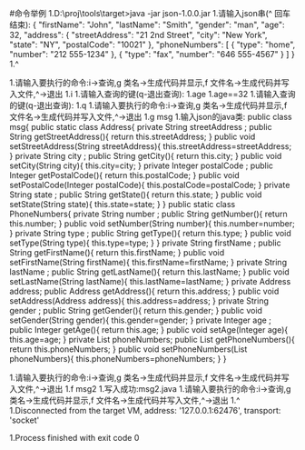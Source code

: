 #命令举例
1.D:\proj\tools\target>java -jar json-1.0.0.jar
  1.请输入json串(^ 回车结束):
{
    "firstName": "John",
    "lastName": "Smith",
    "gender": "man",
    "age": 32,
    "address": {
        "streetAddress": "21 2nd Street",
        "city": "New York",
        "state": "NY",
        "postalCode": "10021"
    },
    "phoneNumbers": [
        { "type": "home", "number": "212 555-1234" },
        { "type": "fax", "number": "646 555-4567" }
    ]
}
  1.^

1.请输入要执行的命令:i->查询,g 类名->生成代码并显示,f 文件名->生成代码并写入文件,^->退出
  1.i
1.请输入查询的键(q-退出查询):
  1.age
  1.age==32
1.请输入查询的键(q-退出查询):
  1.q
1.请输入要执行的命令:i->查询,g 类名->生成代码并显示,f 文件名->生成代码并写入文件,^->退出
  1.g msg
1.输入json的java类:
public class msg{
public static class Address{
private String streetAddress ;
public String getStreetAddress(){
return this.streetAddress;
}
public void setStreetAddress(String streetAddress){
this.streetAddress=streetAddress;
}
private String city ;
public String getCity(){
return this.city;
}
public void setCity(String city){
this.city=city;
}
private Integer postalCode ;
public Integer getPostalCode(){
return this.postalCode;
}
public void setPostalCode(Integer postalCode){
this.postalCode=postalCode;
}
private String state ;
public String getState(){
return this.state;
}
public void setState(String state){
this.state=state;
}
}
public static class PhoneNumbers{
private String number ;
public String getNumber(){
return this.number;
}
public void setNumber(String number){
this.number=number;
}
private String type ;
public String getType(){
return this.type;
}
public void setType(String type){
this.type=type;
}
}
private String firstName ;
public String getFirstName(){
return this.firstName;
}
public void setFirstName(String firstName){
this.firstName=firstName;
}
private String lastName ;
public String getLastName(){
return this.lastName;
}
public void setLastName(String lastName){
this.lastName=lastName;
}
private Address address;
public Address getAddress(){
return this.address;
}
public void setAddress(Address address){
this.address=address;
}
private String gender ;
public String getGender(){
return this.gender;
}
public void setGender(String gender){
this.gender=gender;
}
private Integer age ;
public Integer getAge(){
return this.age;
}
public void setAge(Integer age){
this.age=age;
}
private List<PhoneNumbers> phoneNumbers;
public List<PhoneNumbers> getPhoneNumbers(){
return this.phoneNumbers;
}
public void setPhoneNumbers(List<PhoneNumbers> phoneNumbers){
this.phoneNumbers=phoneNumbers;
}
}

1.请输入要执行的命令:i->查询,g 类名->生成代码并显示,f 文件名->生成代码并写入文件,^->退出
  1.f msg2
1.写入成功:msg2.java
1.请输入要执行的命令:i->查询,g 类名->生成代码并显示,f 文件名->生成代码并写入文件,^->退出
1.^
1.Disconnected from the target VM, address: '127.0.0.1:62476', transport: 'socket'

1.Process finished with exit code 0
